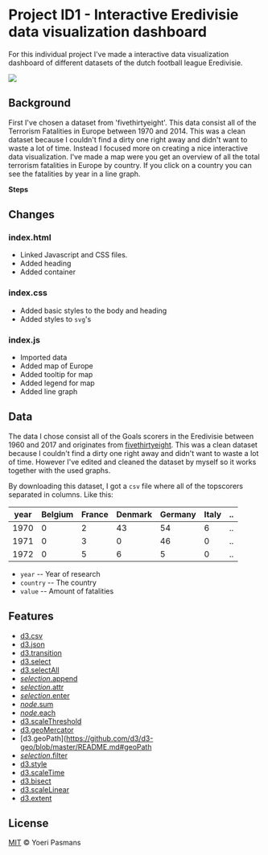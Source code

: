 # Project ID1 - Interactive Eredivisie data visualization dashboard

For this individual project I've made a interactive data visualization dashboard of different datasets of the dutch football league Eredivisie.

![][cover]

## Background

First I've chosen a dataset from 'fivethirtyeight'. This data consist all of the Terrorism Fatalities in Europe between 1970 and 2014.
This was a clean dataset because I couldn't find a dirty one right away and didn't want to waste a lot of time. Instead I focused more on creating a nice interactive data visualization. I've made a map were you get an overview of all the total terrorism fatalities in Europe by country. If you click on a country you can see the fatalities by year in a line graph.

**Steps**

## Changes

### index.html

- Linked Javascript and CSS files.
- Added heading
- Added container

### index.css

- Added basic styles to the body and heading
- Added styles to `svg`'s

### index.js
- Imported data
- Added map of Europe
- Added tooltip for map
- Added legend for map
- Added line graph

## Data

The data I chose consist all of the Goals scorers in the Eredivisie between 1960 and 2017 and originates from [fivethirtyeight](https://github.com/fivethirtyeight/data/blob/master/terrorism/eu_terrorism_fatalities_by_country.csv). This was a clean dataset because I couldn't find a dirty one right away and didn't want to waste a lot of time. However I've edited and cleaned the dataset by myself so it works together with the used graphs.

By downloading this dataset, I got a `csv` file where all of the topscorers separated in columns. Like this:

year | Belgium | France | Denmark | Germany | Italy | ..
--- | --- | --- | --- | --- | --- | ---
1970 | 0 | 2 | 43 | 54 | 6 | ..
1971 | 0 | 3 | 0 | 46 | 0 | ..
1972 | 0 | 5 | 6 | 5 | 0 | ..


- `year` -- Year of research
- `country` -- The country
- `value` -- Amount of fatalities

## Features
- [d3.csv](https://github.com/d3/d3-request/blob/master/README.md#csv)
- [d3.json](https://github.com/d3/d3-request/blob/master/README.md#json)
- [d3.transition](https://github.com/d3/d3-transition/blob/master/README.md#transition)
- [d3.select](https://github.com/d3/d3-selection/blob/master/README.md#select)
- [d3.selectAll](https://github.com/d3/d3-selection/blob/master/README.md#selectAll)
- [_selection_.append](https://github.com/d3/d3-selection/blob/master/README.md#selection_append)
- [_selection_.attr](https://github.com/d3/d3-selection/blob/master/README.md#selection_attr)
- [_selection_.enter](https://github.com/d3/d3-selection/blob/master/README.md#selection_enter)
- [_node_.sum](https://github.com/d3/d3-hierarchy/blob/master/README.md#node_sum)
- [_node_.each](https://github.com/d3/d3-hierarchy/blob/master/README.md#node_each)
- [d3.scaleThreshold](https://github.com/d3/d3-scale/blob/master/README.md#scaleThreshold)
- [d3.geoMercator](https://github.com/d3/d3-geo/blob/master/README.md#geoMercator)
- [d3.geoPath](https://github.com/d3/d3-geo/blob/master/README.md#geoPath
- [*selection*.filter](https://github.com/d3/d3-selection/blob/master/README.md#selection_filter)
- [d3.style](https://github.com/d3/d3-selection/blob/master/README.md#style)
- [d3.scaleTime](https://github.com/d3/d3-scale/blob/master/README.md#scaleTime)
- [d3.bisect](https://github.com/d3/d3-array/blob/master/README.md#bisect)
- [d3.scaleLinear](https://github.com/d3/d3-scale/blob/master/README.md#scaleLinear)
- [d3.extent](https://github.com/d3/d3-array/blob/master/README.md#extent)

## License

[MIT](https://opensource.org/licenses/MIT) © Yoeri Pasmans

[cover]: preview.png
